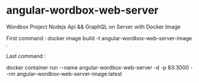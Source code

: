 # angular-wordbox-web-server
Wordbox Project Nodejs Api && GraphQL on Server with Docker Image

First command : 
docker image build -t angular-wordbox-web-server-image .

Last command : 

docker container run --name angular-wordbox-web-server -d -p 83:3000 --rm angular-wordbox-web-server-image:latest